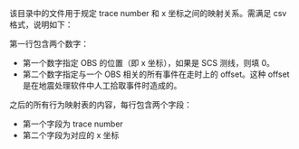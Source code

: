 该目录中的文件用于规定 trace number 和 x 坐标之间的映射关系。需满足 csv 格式，说明如下：

第一行包含两个数字：

- 第一个数字指定 OBS 的位置（即 x 坐标），如果是 SCS 测线，则填 0。
- 第二个数字指定与一个 OBS 相关的所有事件在走时上的 offset。这种 offset 是在地震处理软件中人工拾取事件时造成的。

之后的所有行为映射表的内容，每行包含两个字段：

- 第一个字段为 trace number 
- 第二个字段为对应的 x 坐标
